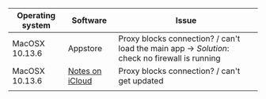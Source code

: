| Operating system | Software | Issue |
| ---------------- | -------- | ----- |
|       MacOSX 10.13.6           |  Appstore        |  Proxy blocks connection? / can't load the main app → *Solution*: check no firewall is running  |
|       MacOSX 10.13.6           |  [Notes on iCloud](https://www.icloud.com/notes/)        |  Proxy blocks connection? / can't get updated     |
|                  |          |       |